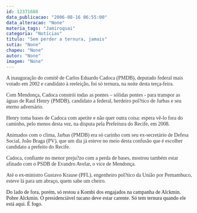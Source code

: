 ```yaml
---
id: 12371688
data_publicacao: "2006-08-16 06:55:00"
data_alteracao: "None"
materia_tags: "Jamiroquai"
categoria: "Notícias"
titulo: "Sem perder a ternura, jamais"
sutia: "None"
chapeu: "None"
autor: "None"
imagem: "None"
---
```

<p><FONT color=#333333></p>
<p><P><FONT face=Verdana>A inauguração do comitê de Carlos Eduardo Cadoca (PMDB), deputado federal mais votado em 2002 e candidato à reeleição, foi só ternura, na noite desta terça-feira.</FONT></P></p>
<p><P><FONT face=Verdana>Com Mendonça, Cadoca constrói todas as pontes – sólidas pontes - para transpor as águas de Raul Henry (PMDB), candidato a federal, herdeiro pol?tico de Jarbas e seu eterno adversário.</FONT></P></p>
<p><P><FONT face=Verdana>Henry toma bases de Cadoca com apetite e não quer outra coisa: espera vê-lo fora do caminho, pelo menos desta vez, na disputa pela Prefeitura do Recife, em 2008.</FONT></P></p>
<p><P><FONT face=Verdana>Animados com o clima, Jarbas (PMDB) era só carinho com seu ex-secretário de Defesa Social, João Braga (PV), que um dia já esteve no meio desta confusão que é escolher candidato a prefeito do Recife.</FONT></P></p>
<p><P><FONT face=Verdana>Cadoca, confiante no menor preju?zo com a perda de bases, mostrou também estar afinado com o PSDB de Evandro Avelar, o vice de Mendonça.</FONT></P></p>
<p><P><FONT face=Verdana>Até o ex-ministro Gustavo Krause (PFL), engenheiro pol?tico da União por Pernambuco, esteve lá para um abraço, quem sabe um cheiro.</FONT></P></FONT></p>
<p><P><FONT face=Verdana>Do lado de fora, porém, só restou a Kombi dos engajados na campanha de Alckmin. Pobre Alckmin. O presidenciável tucano deve estar carente. Só tem ternura quando ele está aqui. É fogo.</FONT></P> </p>
